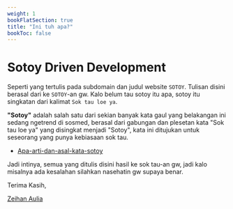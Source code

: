 ```yaml
---
weight: 1
bookFlatSection: true
title: "Ini tuh apa?"
bookToc: false
---
```


# Sotoy Driven Development

Seperti yang tertulis pada subdomain dan judul website `SOTOY`. Tulisan disini berasal dari ke `SOTOY`-an gw.
Kalo belum tau sotoy itu apa, sotoy itu singkatan dari kalimat `Sok tau loe ya`.


**"Sotoy"** adalah salah satu dari sekian banyak kata gaul yang belakangan ini sedang ngetrend di sosmed, berasal dari 
gabungan dan plesetan kata "Sok tau loe ya" yang disingkat menjadi "Sotoy", kata ini ditujukan untuk seseorang yang 
punya kebiasaan sok tau. 

- [Apa-arti-dan-asal-kata-sotoy](https://id.quora.com/Apa-arti-dan-asal-kata-sotoy)


Jadi intinya, semua yang ditulis disini hasil ke sok tau-an gw, jadi kalo misalnya ada kesalahan silahkan nasehatin gw supaya benar.

Terima Kasih,

[Zeihan Aulia](https://twitter.com/zeihanaulia)